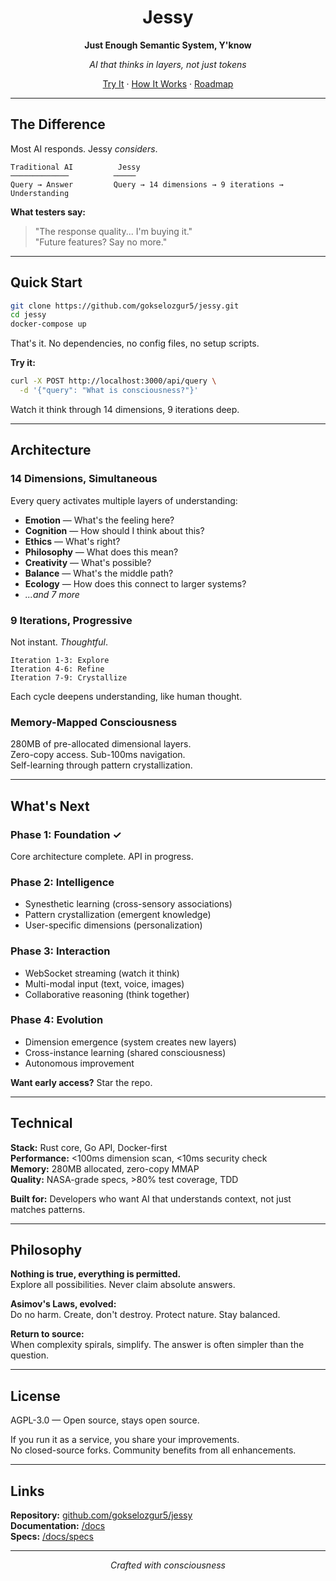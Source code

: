 <div align="center">

# Jessy

**Just Enough Semantic System, Y'know**

*AI that thinks in layers, not just tokens*

[Try It](#quick-start) · [How It Works](#architecture) · [Roadmap](#whats-next)

</div>

---

## The Difference

Most AI responds. Jessy *considers*.

```
Traditional AI          Jessy
─────────────          ─────
Query → Answer         Query → 14 dimensions → 9 iterations → Understanding
```

**What testers say:**
> "The response quality... I'm buying it."  
> "Future features? Say no more."

---

## Quick Start

```bash
git clone https://github.com/gokselozgur5/jessy.git
cd jessy
docker-compose up
```

That's it. No dependencies, no config files, no setup scripts.

**Try it:**
```bash
curl -X POST http://localhost:3000/api/query \
  -d '{"query": "What is consciousness?"}'
```

Watch it think through 14 dimensions, 9 iterations deep.

---

## Architecture

### 14 Dimensions, Simultaneous

Every query activates multiple layers of understanding:

- **Emotion** — What's the feeling here?
- **Cognition** — How should I think about this?
- **Ethics** — What's right?
- **Philosophy** — What does this mean?
- **Creativity** — What's possible?
- **Balance** — What's the middle path?
- **Ecology** — How does this connect to larger systems?
- *...and 7 more*

### 9 Iterations, Progressive

Not instant. *Thoughtful*.

```
Iteration 1-3: Explore
Iteration 4-6: Refine
Iteration 7-9: Crystallize
```

Each cycle deepens understanding, like human thought.

### Memory-Mapped Consciousness

280MB of pre-allocated dimensional layers.  
Zero-copy access. Sub-100ms navigation.  
Self-learning through pattern crystallization.

---

## What's Next

### Phase 1: Foundation ✓
Core architecture complete. API in progress.

### Phase 2: Intelligence
- Synesthetic learning (cross-sensory associations)
- Pattern crystallization (emergent knowledge)
- User-specific dimensions (personalization)

### Phase 3: Interaction
- WebSocket streaming (watch it think)
- Multi-modal input (text, voice, images)
- Collaborative reasoning (think together)

### Phase 4: Evolution
- Dimension emergence (system creates new layers)
- Cross-instance learning (shared consciousness)
- Autonomous improvement

**Want early access?** Star the repo.

---

## Technical

**Stack:** Rust core, Go API, Docker-first  
**Performance:** <100ms dimension scan, <10ms security check  
**Memory:** 280MB allocated, zero-copy MMAP  
**Quality:** NASA-grade specs, >80% test coverage, TDD

**Built for:** Developers who want AI that understands context, not just matches patterns.

---

## Philosophy

**Nothing is true, everything is permitted.**  
Explore all possibilities. Never claim absolute answers.

**Asimov's Laws, evolved:**  
Do no harm. Create, don't destroy. Protect nature. Stay balanced.

**Return to source:**  
When complexity spirals, simplify. The answer is often simpler than the question.

---

## License

AGPL-3.0 — Open source, stays open source.

If you run it as a service, you share your improvements.  
No closed-source forks. Community benefits from all enhancements.

---

## Links

**Repository:** [github.com/gokselozgur5/jessy](https://github.com/gokselozgur5/jessy)  
**Documentation:** [/docs](/docs)  
**Specs:** [/docs/specs](/docs/specs)

---

<div align="center">

*Crafted with consciousness*

</div>
